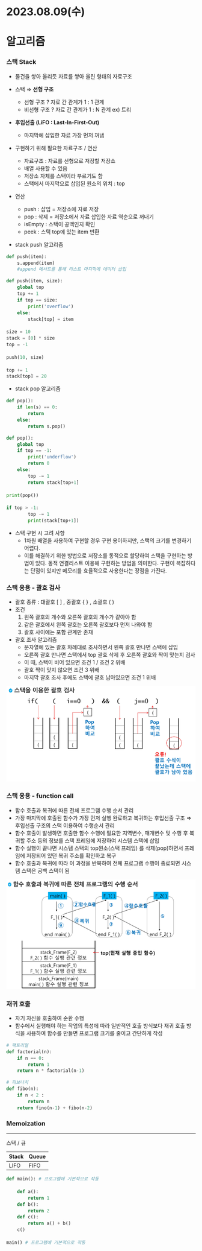 # 2023.08.09(수)

# 알고리즘

### 스택 Stack

- 물건을 쌓아 올리듯 자료를 쌓아 올린 형태의 자료구조
- 스택 ⇒ **선형 구조**
    - 선형 구조 ? 자료 간 관계가 1 : 1 관계
    - 비선형 구조 ? 자료 간 관계가 1 : N 관계  ex) 트리
- **후입선출 (LiFO : Last-In-First-Out)**
    - 마지막에 삽입한 자료 가장 먼저 꺼냄
- 구현하기 위해 필요한 자료구조 / 연산
    - 자료구조 : 자료를 선형으로 저장할 저장소
    - 배열 사용할 수 있음
    - 저장소 자체를 스택이라 부르기도 함
    - 스택에서 마지막으로 삽입된 원소의 위치 : top
- 연산
    - push : 삽입 = 저장소에 자료 저장
    - pop : 삭제 = 저장소에서 자료 삽입한 자료 역순으로 꺼내기
    - isEmpty : 스택이 공백인지 확인
    - peek : 스택 top에 있는 item 반환

- stack push 알고리즘

```python
def push(item):
	s.append(item)
	#append 메서드를 통해 리스트 마지막에 데이터 삽입
```

```python
def push(item, size):
	global top
	top += 1
	if top == size:
		print('overflow')
	else:
		stack[top] = item

size = 10
stack = [0] * size
top = -1

push(10, size)

top += 1
stack[top] = 20
```

- stack pop 알고리즘

```python
def pop():
	if len(s) == 0:
		return
	else:
		return s.pop()
```

```python
def pop():
	global top
	if top == -1:
		print('underflow')
		return 0
	else:
		top -= 1
		return stack[top+1]

print(pop())

if top > -1:
		top -= 1
		print(stack[top+1])
```

- 스택 구현 시 고려 사항
    - 1차원 배열을 사용하여 구현할 경우 구현 용이하지만, 스택의 크기를 변경하기 어렵다.
    - 이를 해결하기 위한 방법으로 저장소를 동적으로 할당하여 스택을 구현하는 방법이 있다. 동적 연결리스트 이용해 구현하는 방법을 의미한다. 구현이 복잡하다는 단점이 있지만 메모리를 효율적으로 사용한다는 장점을 가진다.

### 스택 응용 - 괄호 검사

- 괄호 종류 : 대괄호 [ ] , 중괄호 { } , 소괄호 ( )
- 조건
    1. 왼쪽 괄호의 개수와 오른쪽 괄호의 개수가 같아야 함
    2. 같은 괄호에서 왼쪽 괄호는 오른쪽 괄호보다 먼저 나와야 함
    3. 괄호 사이에는 포함 관계만 존재
- 괄호 조사 알고리즘
    - 문자열에 있는 괄호 차례대로 조사하면서 왼쪽 괄호 만나면 스택에 삽입
    - 오른쪽 괄호 만나면 스택에서 top 괄호 삭제 후 오른쪽 괄호와 짝이 맞는지 검사
    - 이 때, 스택이 비어 있으면 조건 1 / 조건 2 위배
    - 괄호 짝이 맞지 않으면 조건 3 위배
    - 마지막 괄호 조사 후에도 스택에 괄호 남아있으면 조건 1 위배

![괄호검사](https://github.com/jjm6604/TIL/blob/main/image/stack02.png)

### 스택 응용 - function call

- 함수 호출과 복귀에 따른 전체 프로그램 수행 순서 관리
- 가장 마지막에 호출된 함수가 가장 먼저 실행 완료하고 복귀하는 후입선출 구조 ⇒ 후입선출 구조의 스택 이용하여 수행순서 관리
- 함수 호출이 발생하면 호출한 함수 수행에 필요한 지역변수, 매개변수 및 수행 후 복귀할 주소 등의 정보를 스택 프레임에 저장하여 시스템 스택에 삽입
- 함수 실행이 끝나면 시스템 스택의 top원소(스택 프레임) 를 삭제(pop)하면서 프레임에 저장되어 있던 복귀 주소를 확인하고 복구
- 함수 호출과 복귀에 따라 이 과정을 반복하여 전체 프로그램 수행이 종료되면 시스템 스택은 공백 스택이 됨

![스택](https://github.com/jjm6604/TIL/blob/main/image/stack01.png)

### 재귀 호출

- 자기 자신을 호출하여 순환 수행
- 함수에서 실행해야 하는 작업의 특성에 따라 일반적인 호출 방식보다 재귀 호출 방식을 사용하여 함수를 만들면 프로그램 크기를 줄이고 간단하게 작성

```python
# 팩토리얼
def factorial(n):
	if n == 0:
		return 1
	return n * factorial(n-1)
```

```python
# 피보나치
def fibo(n):
	if n < 2 :
		return n
	return fino(n-1) + fibo(n-2)

```

### Memoization

---

스택 / 큐

| Stack | Queue |
| --- | --- |
| LIFO | FIFO |

```python
def main(): # 프로그램에 기본적으로 작동

	def a():
		return 1
	def b():
		return 2
	def c():
		return a() + b()
	c()

main() # 프로그램에 기본적으로 작동
```
